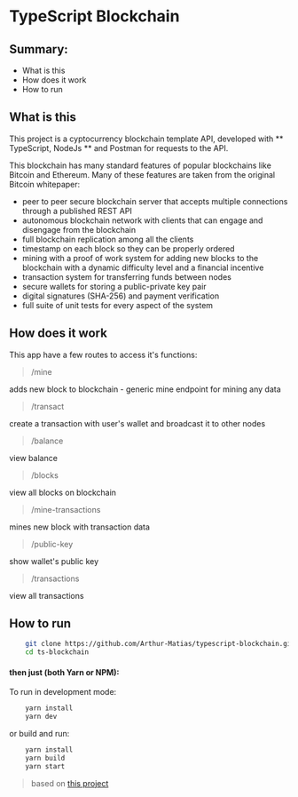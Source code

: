 # TypeScript Blockchain

## Summary:

 - What is this
 - How does it work
 - How to run

## What is this

This project is a cyptocurrency blockchain template API, developed with ** TypeScript, NodeJs ** and Postman for requests to the API.

This blockchain has many standard features of popular blockchains like Bitcoin and Ethereum. Many of these features are taken from the original Bitcoin whitepaper:

 - peer to peer secure blockchain server that accepts multiple connections through a published REST API
 - autonomous blockchain network with clients that can engage and disengage from the blockchain
 - full blockchain replication among all the clients
 - timestamp on each block so they can be properly ordered
 - mining with a proof of work system for adding new blocks to the blockchain with a dynamic difficulty level and a financial incentive
 - transaction system for transferring funds between nodes
 - secure wallets for storing a public-private key pair
 - digital signatures (SHA-256) and payment verification
 - full suite of unit tests for every aspect of the system

## How does it work

This app have a few routes to access it's functions:

> /mine

adds new block to blockchain - generic mine endpoint for mining any data

> /transact

create a transaction with user's wallet and broadcast it to other nodes

> /balance

view balance

> /blocks

view all blocks on blockchain

> /mine-transactions

mines new block with transaction data

> /public-key

show wallet's public key

> /transactions

view all transactions


## How to run

```bash
    git clone https://github.com/Arthur-Matias/typescript-blockchain.git
    cd ts-blockchain
```

#### then just (both Yarn or NPM):

To run in development mode:

```bash
    yarn install
    yarn dev
```

or build and run:

```bash
    yarn install
    yarn build
    yarn start
```

> based on [this project](https://github.com/gomisha/blockchain)
